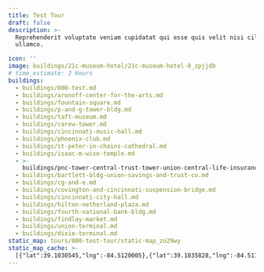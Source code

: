 ```yaml
---
title: Test Tour
draft: false
description: >-
  Reprehenderit voluptate veniam cupidatat qui esse quis velit nisi cillum
  ullamco.

icon: ''
image: buildings/21c-museum-hotel/21c-museum-hotel-0_zpjjdb
# time_estimate: 2 Hours
buildings:
  - buildings/000-test.md
  - buildings/aronoff-center-for-the-arts.md
  - buildings/fountain-square.md
  - buildings/p-and-g-tower-bldg.md
  - buildings/taft-museum.md
  - buildings/carew-tower.md
  - buildings/cincinnati-music-hall.md
  - buildings/phoenix-club.md
  - buildings/st-peter-in-chains-cathedral.md
  - buildings/isaac-m-wise-temple.md
  - >-
    buildings/pnc-tower-central-trust-tower-union-central-life-insurance-building.md
  - buildings/bartlett-bldg-union-savings-and-trust-co.md
  - buildings/cg-and-e.md
  - buildings/covington-and-cincinnati-suspension-bridge.md
  - buildings/cincinnati-city-hall.md
  - buildings/hilton-netherland-plaza.md
  - buildings/fourth-national-bank-bldg.md
  - buildings/findlay-market.md
  - buildings/union-terminal.md
  - buildings/dixie-terminal.md
static_map: tours/000-test-tour/static-map_zo29wy
static_map_cache: >-
  [{"lat":39.1030545,"lng":-84.5120005},{"lat":39.1035828,"lng":-84.5116664},{"lat":39.109392,"lng":-84.519145},{"lat":39.1098737,"lng":-84.53747369999996}]
---
```


